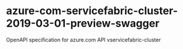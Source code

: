 # azure-com-servicefabric-cluster-2019-03-01-preview-swagger
OpenAPI specification for azure.com API vservicefabric-cluster
